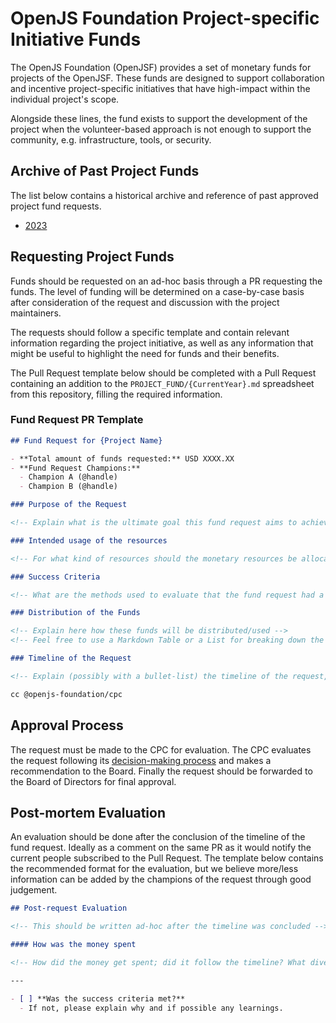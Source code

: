 # OpenJS Foundation Project-specific Initiative Funds

The OpenJS Foundation (OpenJSF) provides a set of monetary funds for projects of the OpenJSF.
These funds are designed to support collaboration and incentive project-specific initiatives that have high-impact within the individual project's scope.

Alongside these lines, the fund exists to support the development of the project when the volunteer-based approach is not enough to support the community, e.g. infrastructure, tools, or security.

## Archive of Past Project Funds

The list below contains a historical archive and reference of past approved project fund requests.

- [2023](./PROJECT_FUND/2023.md)

## Requesting Project Funds

Funds should be requested on an ad-hoc basis through a PR requesting the funds.
The level of funding will be determined on a case-by-case basis after consideration of the request and discussion with the project maintainers.

The requests should follow a specific template and contain relevant information regarding the project initiative, as well as any information that might be useful to highlight the need for funds and their benefits.

The Pull Request template below should be completed with a Pull Request containing an addition to the `PROJECT_FUND/{CurrentYear}.md`
spreadsheet from this repository, filling the required information.

### Fund Request PR Template

```md
## Fund Request for {Project Name}

- **Total amount of funds requested:** USD XXXX.XX
- **Fund Request Champions:**
  - Champion A (@handle)
  - Champion B (@handle)

### Purpose of the Request

<!-- Explain what is the ultimate goal this fund request aims to achieve -->

### Intended usage of the resources

<!-- For what kind of resources should the monetary resources be allocated how are they intended to be used -->

### Success Criteria

<!-- What are the methods used to evaluate that the fund request had a positive outcome -->

### Distribution of the Funds

<!-- Explain here how these funds will be distributed/used -->
<!-- Feel free to use a Markdown Table or a List for breaking down the costs (tablesgenerator.com/markdown_tables) -->

### Timeline of the Request

<!-- Explain (possibly with a bullet-list) the timeline of the request, and how/when each part of the funds are being used -->

cc @openjs-foundation/cpc
```

## Approval Process

The request must be made to the CPC for evaluation. The CPC evaluates the request following its [decision-making process](https://github.com/openjs-foundation/cross-project-council/blob/main/CPC-CHARTER.md#section-9-decision-making) and makes a recommendation to the Board.
Finally the request should be forwarded to the Board of Directors for final approval.

## Post-mortem Evaluation

An evaluation should be done after the conclusion of the timeline of the fund request. Ideally as a comment on the same PR as it would notify the current people subscribed to the Pull Request. The template below contains the recommended format for the evaluation, but we believe more/less information can be added by the champions of the request through good judgement.

```md
## Post-request Evaluation

<!-- This should be written ad-hoc after the timeline was concluded -->

#### How was the money spent

<!-- How did the money get spent; did it follow the timeline? What diverged? -->

---

- [ ] **Was the success criteria met?**
  - If not, please explain why and if possible any learnings.
```
